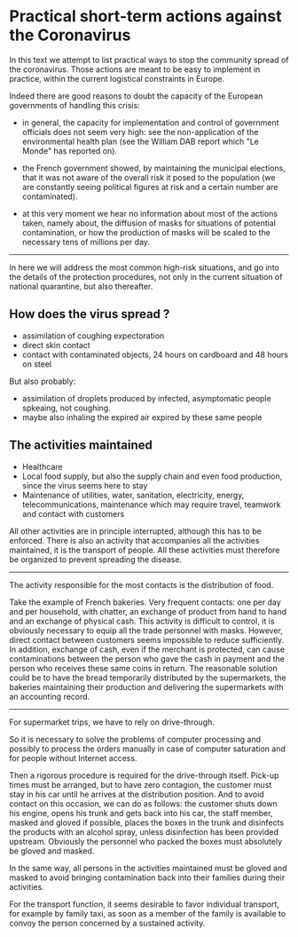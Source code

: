 # Practical short-term actions against the Coronavirus

In this text we attempt to list practical ways to stop the community spread of the coronavirus. Those actions are meant to be easy to implement in practice, within the current logistical constraints in Europe.

Indeed there are good reasons to doubt the capacity of the European governments of handling this crisis:

- in general, the capacity for implementation and control of government officials does not seem very high: see the non-application of the environmental health plan (see the William DAB report which "Le Monde" has reported on).

- the French government showed, by maintaining the municipal elections, that it was not aware of the overall risk it posed to the population (we are constantly seeing political figures at risk and a certain number are contaminated).

- at this very moment we hear no information about most of the actions taken, namely about, the diffusion of masks for situations of potential contamination, or how the production of masks will be scaled to the necessary tens of millions per day.
* * *
In here we will address the most common high-risk situations, and go into the details of the protection procedures, not only in the current situation of national quarantine, but also thereafter.

## How does the virus spread ?

- assimilation of coughing expectoration
- direct skin contact
- contact with contaminated objects, 24 hours on cardboard and 48 hours on steel

But also probably:

- assimilation of droplets produced by infected, asymptomatic people spkeaing, not coughing.
- maybe also inhaling  the expired air expired by these same people


## The activities maintained
- Healthcare
- Local food supply, but also the supply chain and even food production, since the virus seems here to stay
- Maintenance of utilities, water, sanitation, electricity, energy, telecommunications, maintenance which may require travel, teamwork and contact with customers

All other activities are in principle interrupted, although this has to be enforced.
There is also an activity that accompanies all the activities maintained, it is the transport of people.
All these activities must therefore be organized to prevent spreading the disease.

* * *
The activity responsible for the most contacts is the distribution of food.

Take the example of French bakeries.
Very frequent contacts: one per day and per household, with chatter, an exchange of product from hand to hand and an exchange of physical cash.
This activity is difficult to control, it is obviously necessary to equip all the trade personnel with masks. However, direct contact between customers seems impossible to reduce sufficiently. In addition, exchange of cash, even if the merchant is protected, can cause contaminations between the person who gave the cash in payment and the person who receives these same coins in return. The reasonable solution could be to have the bread temporarily distributed by the supermarkets, the bakeries maintaining their production and delivering the supermarkets with an accounting record.
* * *
For supermarket trips, we have to rely on drive-through.

So it is necessary to solve the problems of computer processing and possibly to process the orders manually in case of computer saturation and for people without Internet access.

Then a rigorous procedure is required for the drive-through itself. Pick-up times must be arranged, but to have zero contagion, the customer must stay in his car until he arrives at the distribution position. And to avoid contact on this occasion, we can do as follows: the customer shuts down his engine, opens his trunk and gets back into his car, the staff member, masked and gloved if possible, places the boxes in the trunk and disinfects the products with an alcohol spray, unless disinfection has been provided upstream. Obviously the personnel who packed the boxes must absolutely be gloved and masked.

In the same way, all persons in the activities maintained must be gloved and masked to avoid bringing contamination back into their families during their activities.

For the transport function, it seems desirable to favor individual transport, for example by family taxi, as soon as a member of the family is available to convoy the person concerned by a sustained activity.
